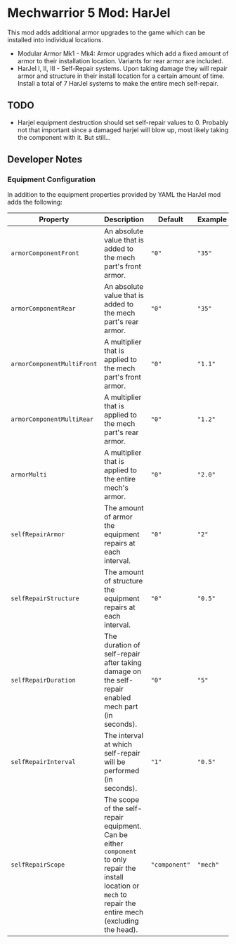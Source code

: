 # Mechwarrior 5 Mod: HarJel

This mod adds additional armor upgrades to the game which can be installed into individual locations.

- Modular Armor Mk1 - Mk4: Armor upgrades which add a fixed amount of armor to their installation location. Variants for rear armor are included.
- HarJel I, II, III - Self-Repair systems. Upon taking damage they will repair armor and structure in their install location for a certain amount of time. Install a total of 7 HarJel systems to make the entire mech self-repair.

## TODO
- Harjel equipment destruction should set self-repair values to 0. Probably not that important since a damaged harjel will blow up, most likely taking the component with it. But still...

## Developer Notes

### Equipment Configuration

In addition to the equipment properties provided by YAML the HarJel mod adds the following:

|Property|Description|Default|Example|
|---|---|---|---|
|`armorComponentFront`|An absolute value that is added to the mech part's front armor.|`"0"`|`"35"`|
|`armorComponentRear`|An absolute value that is added to the mech part's rear armor.|`"0"`|`"35"`|
|`armorComponentMultiFront`|A multiplier that is applied to the mech part's front armor.|`"0"`|`"1.1"`|
|`armorComponentMultiRear`|A multiplier that is applied to the mech part's rear armor.|`"0"`|`"1.2"`|
|`armorMulti`|A multiplier that is applied to the entire mech's armor.|`"0"`|`"2.0"`|
|`selfRepairArmor`|The amount of armor the equipment repairs at each interval.|`"0"`|`"2"`|
|`selfRepairStructure`|The amount of structure the equipment repairs at each interval.|`"0"`|`"0.5"`|
|`selfRepairDuration`|The duration of self-repair after taking damage on the self-repair enabled mech part (in seconds).|`"0"`|`"5"`|
|`selfRepairInterval`|The interval at which self-repair will be performed (in seconds).|`"1"`|`"0.5"`|
|`selfRepairScope`|The scope of the self-repair equipment. Can be either `component` to only repair the install location or `mech` to repair the entire mech (excluding the head).|`"component"`|`"mech"`|

